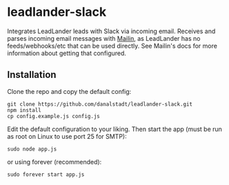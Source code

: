 # leadlander-slack

Integrates LeadLander leads with Slack via incoming email. Receives and parses incoming email messages with [Mailin](https://github.com/Flolagale/mailin), as LeadLander has no feeds/webhooks/etc that can be used directly. See Mailin's docs for more information about getting that configured.

## Installation

Clone the repo and copy the default config:

```
git clone https://github.com/danalstadt/leadlander-slack.git
npm install
cp config.example.js config.js
```

Edit the default configuration to your liking. Then start the app (must be run as root on Linux to use port 25 for SMTP):

`sudo node app.js`

or using forever (recommended):

`sudo forever start app.js`
